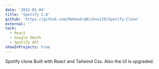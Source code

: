 ```yaml
---
date: '2022-01-04'
title: 'Spotify 2.0'
github: 'https://github.com/MahendraBishnoi29/Spotify-Clone'
external: ''
tech:
  - React
  - Google OAuth
  - Spotify API
showInProjects: true
---
```


Spotify clone Built with React and Tailwind Css. Also the UI is upgraded.
